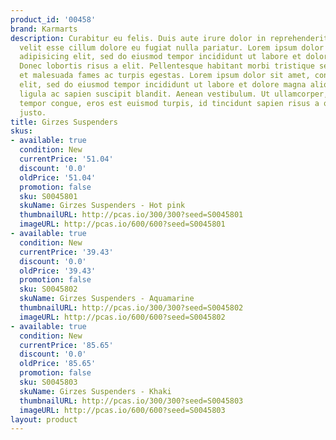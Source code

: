 ```yaml
---
product_id: '00458'
brand: Karmarts
description: Curabitur eu felis. Duis aute irure dolor in reprehenderit in voluptate
  velit esse cillum dolore eu fugiat nulla pariatur. Lorem ipsum dolor sit amet, consectetur
  adipisicing elit, sed do eiusmod tempor incididunt ut labore et dolore magna aliqua.
  Donec lobortis risus a elit. Pellentesque habitant morbi tristique senectus et netus
  et malesuada fames ac turpis egestas. Lorem ipsum dolor sit amet, consectetur adipisicing
  elit, sed do eiusmod tempor incididunt ut labore et dolore magna aliqua. Proin eu
  ligula ac sapien suscipit blandit. Aenean vestibulum. Ut ullamcorper, ligula eu
  tempor congue, eros est euismod turpis, id tincidunt sapien risus a quam. Proin
  justo.
title: Girzes Suspenders
skus:
- available: true
  condition: New
  currentPrice: '51.04'
  discount: '0.0'
  oldPrice: '51.04'
  promotion: false
  sku: S0045801
  skuName: Girzes Suspenders - Hot pink
  thumbnailURL: http://pcas.io/300/300?seed=S0045801
  imageURL: http://pcas.io/600/600?seed=S0045801
- available: true
  condition: New
  currentPrice: '39.43'
  discount: '0.0'
  oldPrice: '39.43'
  promotion: false
  sku: S0045802
  skuName: Girzes Suspenders - Aquamarine
  thumbnailURL: http://pcas.io/300/300?seed=S0045802
  imageURL: http://pcas.io/600/600?seed=S0045802
- available: true
  condition: New
  currentPrice: '85.65'
  discount: '0.0'
  oldPrice: '85.65'
  promotion: false
  sku: S0045803
  skuName: Girzes Suspenders - Khaki
  thumbnailURL: http://pcas.io/300/300?seed=S0045803
  imageURL: http://pcas.io/600/600?seed=S0045803
layout: product
---
```

